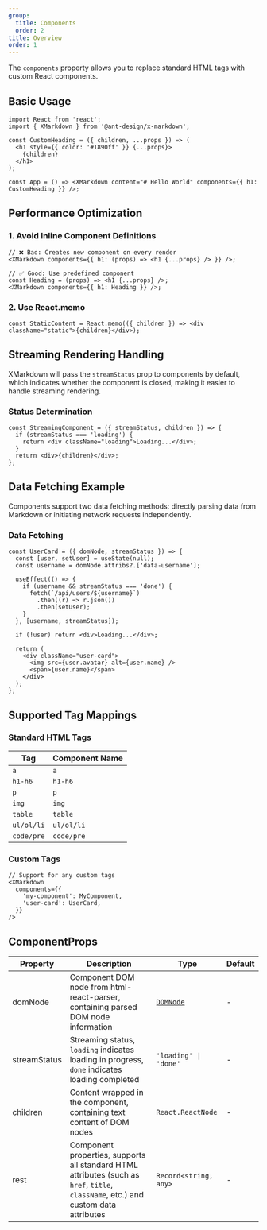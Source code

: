 ```yaml
---
group:
  title: Components
  order: 2
title: Overview
order: 1
---
```


The `components` property allows you to replace standard HTML tags with custom React components.

## Basic Usage

```tsx
import React from 'react';
import { XMarkdown } from '@ant-design/x-markdown';

const CustomHeading = ({ children, ...props }) => (
  <h1 style={{ color: '#1890ff' }} {...props}>
    {children}
  </h1>
);

const App = () => <XMarkdown content="# Hello World" components={{ h1: CustomHeading }} />;
```

## Performance Optimization

### 1. Avoid Inline Component Definitions

```tsx
// ❌ Bad: Creates new component on every render
<XMarkdown components={{ h1: (props) => <h1 {...props} /> }} />;

// ✅ Good: Use predefined component
const Heading = (props) => <h1 {...props} />;
<XMarkdown components={{ h1: Heading }} />;
```

### 2. Use React.memo

```tsx
const StaticContent = React.memo(({ children }) => <div className="static">{children}</div>);
```

## Streaming Rendering Handling

XMarkdown will pass the `streamStatus` prop to components by default, which indicates whether the component is closed, making it easier to handle streaming rendering.

### Status Determination

```tsx
const StreamingComponent = ({ streamStatus, children }) => {
  if (streamStatus === 'loading') {
    return <div className="loading">Loading...</div>;
  }
  return <div>{children}</div>;
};
```

## Data Fetching Example

Components support two data fetching methods: directly parsing data from Markdown or initiating network requests independently.

### Data Fetching

```tsx
const UserCard = ({ domNode, streamStatus }) => {
  const [user, setUser] = useState(null);
  const username = domNode.attribs?.['data-username'];

  useEffect(() => {
    if (username && streamStatus === 'done') {
      fetch(`/api/users/${username}`)
        .then((r) => r.json())
        .then(setUser);
    }
  }, [username, streamStatus]);

  if (!user) return <div>Loading...</div>;

  return (
    <div className="user-card">
      <img src={user.avatar} alt={user.name} />
      <span>{user.name}</span>
    </div>
  );
};
```

## Supported Tag Mappings

### Standard HTML Tags

| Tag        | Component Name |
| ---------- | -------------- |
| `a`        | `a`            |
| `h1-h6`    | `h1-h6`        |
| `p`        | `p`            |
| `img`      | `img`          |
| `table`    | `table`        |
| `ul/ol/li` | `ul/ol/li`     |
| `code/pre` | `code/pre`     |

### Custom Tags

```tsx
// Support for any custom tags
<XMarkdown
  components={{
    'my-component': MyComponent,
    'user-card': UserCard,
  }}
/>
```

## ComponentProps

| Property | Description | Type | Default |
| --- | --- | --- | --- |
| domNode | Component DOM node from html-react-parser, containing parsed DOM node information | [`DOMNode`](https://github.com/remarkablemark/html-react-parser?tab=readme-ov-file#replace) | - |
| streamStatus | Streaming status, `loading` indicates loading in progress, `done` indicates loading completed | `'loading' \| 'done'` | - |
| children | Content wrapped in the component, containing text content of DOM nodes | `React.ReactNode` | - |
| rest | Component properties, supports all standard HTML attributes (such as `href`, `title`, `className`, etc.) and custom data attributes | `Record<string, any>` | - |
